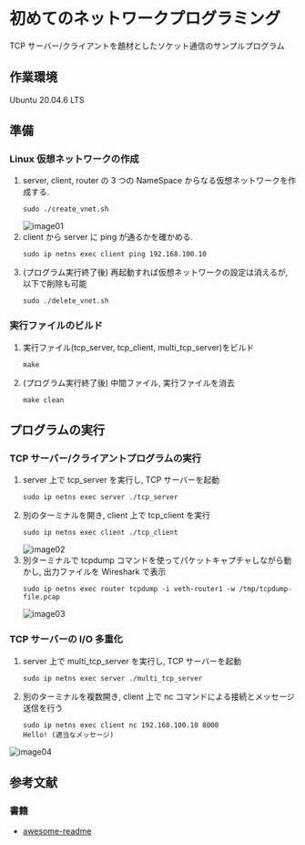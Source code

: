 # 初めてのネットワークプログラミング

TCP サーバー/クライアントを題材としたソケット通信のサンプルプログラム

## 作業環境

Ubuntu 20.04.6 LTS

## 準備

### Linux 仮想ネットワークの作成

1. server, client, router の 3 つの NameSpace からなる仮想ネットワークを作成する.
   ```
   sudo ./create_vnet.sh
   ```
   ![image01]()
1. client から server に ping が通るかを確かめる.
   ```
   sudo ip netns exec client ping 192.168.100.10
   ```
1. (プログラム実行終了後) 再起動すれば仮想ネットワークの設定は消えるが, 以下で削除も可能
   ```
   sudo ./delete_vnet.sh
   ```

### 実行ファイルのビルド

1. 実行ファイル(tcp_server, tcp_client, multi_tcp_server)をビルド
   ```
   make
   ```
1. (プログラム実行終了後) 中間ファイル, 実行ファイルを消去
   ```
   make clean
   ```

## プログラムの実行

### TCP サーバー/クライアントプログラムの実行

1. server 上で tcp_server を実行し, TCP サーバーを起動
   ```
   sudo ip netns exec server ./tcp_server
   ```
1. 別のターミナルを開き, client 上で tcp_client を実行
   ```
   sudo ip netns exec client ./tcp_client
   ```
   ![image02]()
1. 別ターミナルで tcpdump コマンドを使ってパケットキャプチャしながら動かし, 出力ファイルを Wireshark で表示
   ```
   sudo ip netns exec router tcpdump -i veth-router1 -w /tmp/tcpdump-file.pcap
   ```
   ![image03]()

### TCP サーバーの I/O 多重化

1. server 上で multi_tcp_server を実行し, TCP サーバーを起動
   ```
   sudo ip netns exec server ./multi_tcp_server
   ```
1. 別のターミナルを複数開き, client 上で nc コマンドによる接続とメッセージ送信を行う
   ```
   sudo ip netns exec client nc 192.168.100.10 8000
   Hello! (適当なメッセージ)
   ```

![image04]()

## 参考文献

### 書籍

- [awesome-readme](https://github.com/matiassingers/awesome-readme)
